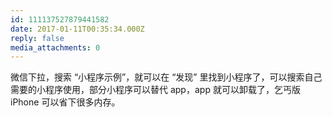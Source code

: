 ```yaml
---
id: 111137527879441582
date: 2017-01-11T00:35:34.000Z
reply: false
media_attachments: 0
---
```


微信下拉，搜索 “小程序示例”，就可以在 “发现” 里找到小程序了，可以搜索自己需要的小程序使用，部分小程序可以替代 app，app 就可以卸载了，乞丐版 iPhone 可以省下很多内存。

